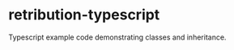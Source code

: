 retribution-typescript
======================
Typescript example code demonstrating classes and inheritance.
